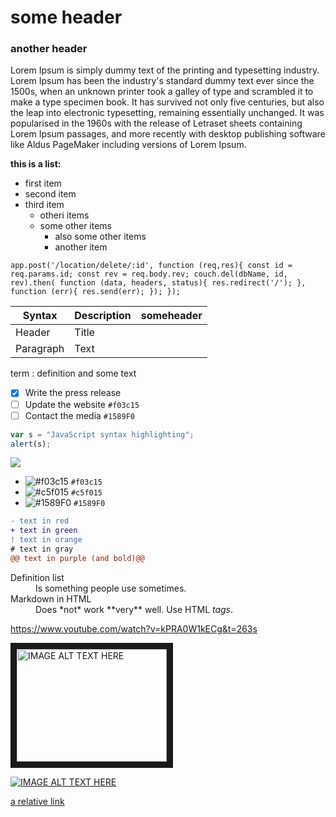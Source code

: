 # some header

### another header 

Lorem Ipsum is simply dummy text of the printing and typesetting industry. Lorem Ipsum has been the industry's standard dummy text ever since the 1500s, when an unknown printer took a galley of type and scrambled it to make a type specimen book. It has survived not only five centuries, but also the leap into electronic typesetting, remaining essentially unchanged. It was popularised in the 1960s with the release of Letraset sheets containing Lorem Ipsum passages, and more recently with desktop publishing software like Aldus PageMaker including versions of Lorem Ipsum.

**this is a list:**
- first item
- second item
- third item
  - otheri items
  - some other items
    - also some other items
    - another item

`app.post('/location/delete/:id', function (req,res){
const id = req.params.id;
const rev = req.body.rev;
    couch.del(dbName, id, rev).then(
        function (data, headers, status){
            res.redirect('/');
        },
        function (err){
            res.send(err);
        });
});`

| Syntax | Description | someheader |
| --------- | --------- | --------- |
| Header | Title |
| Paragraph | Text |

term
: definition and some text 

- [x] Write the press release
- [ ] Update the website `#f03c15`
- [ ] Contact the media `#1589F0`

```javascript
var s = "JavaScript syntax highlighting";
alert(s);
```

<a><img src="https://dump.cy.md/6c736bfd11ded8cdc5e2bda009a6694a/colortext.svg"/></a>

- ![#f03c15](https://via.placeholder.com/15/f03c15/000000?text=+) `#f03c15`
- ![#c5f015](https://via.placeholder.com/15/c5f015/000000?text=+) `#c5f015`
- ![#1589F0](https://via.placeholder.com/15/1589F0/000000?text=+) `#1589F0`

```diff
- text in red
+ text in green
! text in orange
# text in gray
@@ text in purple (and bold)@@
```

<dl>
  <dt>Definition list</dt>
  <dd>Is something people use sometimes.</dd>

  <dt>Markdown in HTML</dt>
  <dd>Does *not* work **very** well. Use HTML <em>tags</em>.</dd>
</dl>

https://www.youtube.com/watch?v=kPRA0W1kECg&t=263s

<a href="http://www.youtube.com/watch?feature=player_embedded&v=fWubJgIWyxQ
" target="_blank"><img src="http://img.youtube.com/vi/fWubJgIWyxQ/0.jpg"
alt="IMAGE ALT TEXT HERE" width="240" height="180" border="10" /></a>

[![IMAGE ALT TEXT HERE](http://img.youtube.com/vi/fWubJgIWyxQ/0.jpg)](http://www.youtube.com/watch?v=fWubJgIWyxQ)

[a relative link](/reference/VANJS/inventory.js )